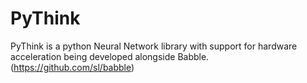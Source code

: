 # PyThink
PyThink is a python Neural Network library with support for hardware acceleration being developed alongside Babble. (https://github.com/sl/babble)
